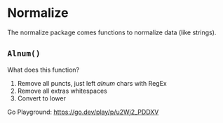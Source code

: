 # Normalize

The normalize package comes functions to normalize data (like strings).

## `Alnum()`

What does this function?

1. Remove all puncts, just left _alnum_ chars with RegEx
1. Remove all extras whitespaces
1. Convert to lower

Go Playground: <https://go.dev/play/p/u2Wj2_PDDXV>
